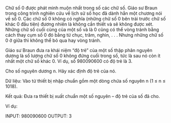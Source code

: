Chữ số 0 được phát minh muộn nhất trong số các chữ số. Giáo sư Braun trong công trình nghiên cứu về lịch sử số học đã dành hẳn một chương nói về số 0. Các chữ số 0 không có nghĩa (những chữ số 0 bên trái trước chữ số khác 0 đầu tiên) đương nhiên là không cần thiết và sẽ không được xét. Những chữ số cuối cùng của một số và là 0 cũng có thể vòng tránh bằng cách thay cụm số 0 đó bằng từ chục, trăm, nghìn, . . . Nhưng những chữ số 0 ở giữa thì không thể bỏ qua hay vòng tránh.

Giáo sư Braun đưa ra khái niệm “độ trẻ” của một số thập phân nguyên dương là số lượng chữ số 0 không đứng cuối trong số, tức là sau nó còn ít nhất một chữ số khác 0. Ví dụ, số 980090600 có độ trẻ là 3.

Cho số nguyên dương n. Hãy xác định độ trẻ của nó.

Dữ liệu: Vào từ thiết bị nhập chuẩn gồm một dòng chứa số nguyên n (1 ≤ n ≤ 1018).

Kết quả: Đưa ra thiết bị xuất chuẩn một số nguyên – độ trẻ của số đã cho.

Ví dụ:

INPUT: 980090600
OUTPUT: 3
